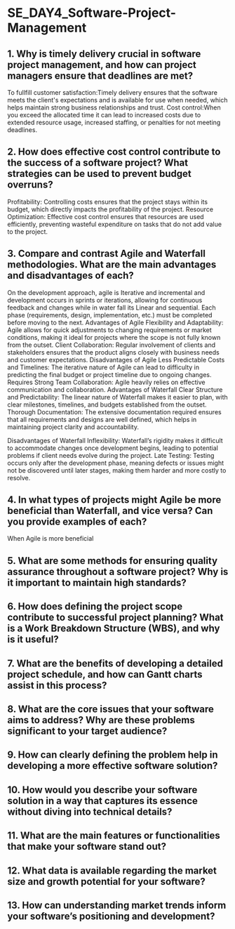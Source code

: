 # SE_DAY4_Software-Project-Management
## 1. Why is timely delivery crucial in software project management, and how can project managers ensure that deadlines are met?
To fullfill customer satisfaction:Timely delivery ensures that the software meets the client's expectations and is available for use when needed, which helps maintain strong business relationships and trust.
Cost control:When you exceed the allocated time it can lead to increased costs due to extended resource usage, increased staffing, or penalties for not meeting deadlines.
## 2. How does effective cost control contribute to the success of a software project? What strategies can be used to prevent budget overruns?
Profitability: Controlling costs ensures that the project stays within its budget, which directly impacts the profitability of the project. 
Resource Optimization: Effective cost control ensures that resources are used efficiently, preventing wasteful expenditure on tasks that do not add value to the project.

## 3. Compare and contrast Agile and Waterfall methodologies. What are the main advantages and disadvantages of each?
On the development approach, agile is Iterative and incremental and development occurs in sprints or iterations, allowing for continuous feedback and changes while in water fall its Linear and sequential. Each phase (requirements, design, implementation, etc.) must be completed before moving to the next.
Advantages of Agile 
Flexibility and Adaptability: Agile allows for quick adjustments to changing requirements or market conditions, making it ideal for projects where the scope is not fully known from the outset.
Client Collaboration: Regular involvement of clients and stakeholders ensures that the product aligns closely with business needs and customer expectations.
Disadvantages of Agile 
Less Predictable Costs and Timelines: The iterative nature of Agile can lead to difficulty in predicting the final budget or project timeline due to ongoing changes.
Requires Strong Team Collaboration: Agile heavily relies on effective communication and collaboration. 
Advantages of Waterfall 
Clear Structure and Predictability: The linear nature of Waterfall makes it easier to plan, with clear milestones, timelines, and budgets established from the outset.
Thorough Documentation: The extensive documentation required ensures that all requirements and designs are well defined, which helps in maintaining project clarity and accountability.

Disadvantages of Waterfall
Inflexibility: Waterfall’s rigidity makes it difficult to accommodate changes once development begins, leading to potential problems if client needs evolve during the project.
Late Testing: Testing occurs only after the development phase, meaning defects or issues might not be discovered until later stages, making them harder and more costly to resolve.
## 4. In what types of projects might Agile be more beneficial than Waterfall, and vice versa? Can you provide examples of each?
When Agile is more beneficial


## 5. What are some methods for ensuring quality assurance throughout a software project? Why is it important to maintain high standards?
## 6. How does defining the project scope contribute to successful project planning? What is a Work Breakdown Structure (WBS), and why is it useful?
## 7. What are the benefits of developing a detailed project schedule, and how can Gantt charts assist in this process?
## 8. What are the core issues that your software aims to address? Why are these problems significant to your target audience?
## 9. How can clearly defining the problem help in developing a more effective software solution?
## 10. How would you describe your software solution in a way that captures its essence without diving into technical details?
## 11. What are the main features or functionalities that make your software stand out?
## 12. What data is available regarding the market size and growth potential for your software?
## 13. How can understanding market trends inform your software’s positioning and development?
